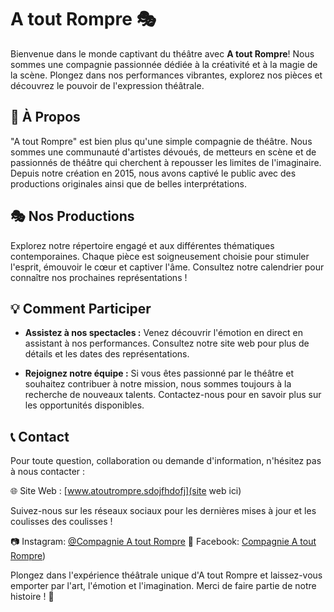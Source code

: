 # A tout Rompre 🎭

Bienvenue dans le monde captivant du théâtre avec **A tout Rompre**! Nous sommes une compagnie passionnée dédiée à la créativité et à la magie de la scène. Plongez dans nos performances vibrantes, explorez nos pièces et découvrez le pouvoir de l'expression théâtrale.

## 🌟 À Propos

"A tout Rompre" est bien plus qu'une simple compagnie de théâtre. Nous sommes une communauté d'artistes dévoués, de metteurs en scène et de passionnés de théâtre qui cherchent à repousser les limites de l'imaginaire. Depuis notre création en 2015, nous avons captivé le public avec des productions originales ainsi que de belles interprétations.

## 🎭 Nos Productions

Explorez notre répertoire engagé et aux différentes thématiques contemporaines. Chaque pièce est soigneusement choisie pour stimuler l'esprit, émouvoir le cœur et captiver l'âme. Consultez notre calendrier pour connaître nos prochaines représentations !

## 💡 Comment Participer

- **Assistez à nos spectacles :** Venez découvrir l'émotion en direct en assistant à nos performances. Consultez notre site web pour plus de détails et les dates des représentations.
  
- **Rejoignez notre équipe :** Si vous êtes passionné par le théâtre et souhaitez contribuer à notre mission, nous sommes toujours à la recherche de nouveaux talents. Contactez-nous pour en savoir plus sur les opportunités disponibles.

## 📞 Contact

Pour toute question, collaboration ou demande d'information, n'hésitez pas à nous contacter :

🌐 Site Web : [www.atoutrompre.sdojfhdofj](site web ici)

Suivez-nous sur les réseaux sociaux pour les dernières mises à jour et les coulisses des coulisses !

📷 Instagram: [@Compagnie A tout Rompre](https://www.instagram.com/cie_atoutrompre?utm_source=ig_web_button_share_sheet&igsh=ZDNlZDc0MzIxNw==)
📘 Facebook: [Compagnie A tout Rompre](https://www.facebook.com/atoutrompre?locale=fr_FR))

Plongez dans l'expérience théâtrale unique d'A tout Rompre et laissez-vous emporter par l'art, l'émotion et l'imagination. Merci de faire partie de notre histoire ! 👏